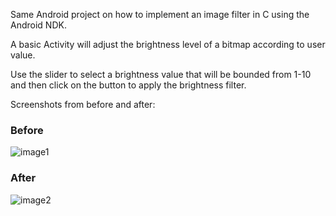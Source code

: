 Same Android project on how to implement an image filter in C using the Android NDK.

A basic Activity will adjust the brightness level of a bitmap according to user value.

Use the slider to select a brightness value that will be bounded from 1-10 and then click on the button to apply the brightness filter.

Screenshots from before and after:

### Before
![image1][]

### After
![image2][]

[image1]: http://codycaughlan.s3.amazonaws.com/images/before.png
[image2]: http://codycaughlan.s3.amazonaws.com/images/after.png